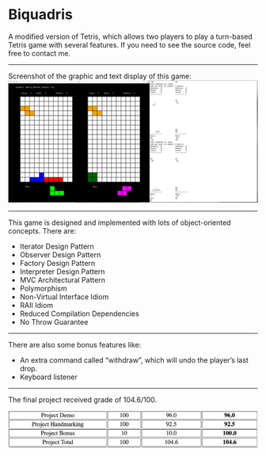 # Biquadris
A modified version of Tetris, which allows two players to play a turn-based Tetris game with several features. If you need to see the source code, feel free to contact me.

---

Screenshot of the graphic and text display of this game:
![](biquadris.png)

---

This game is designed and implemented with lots of object-oriented concepts. There are:
* Iterator Design Pattern
* Observer Design Pattern
* Factory Design Pattern
* Interpreter Design Pattern
* MVC Architectural Pattern
* Polymorphism
* Non-Virtual Interface Idiom
* RAII Idiom
* Reduced Compilation Dependencies
* No Throw Guarantee

---

There are also some bonus features like:
* An extra command called “withdraw”, which will undo the player’s last drop.
* Keyboard listener

---

The final project received grade of 104.6/100.

![](cs246-final-project-grade.png)
